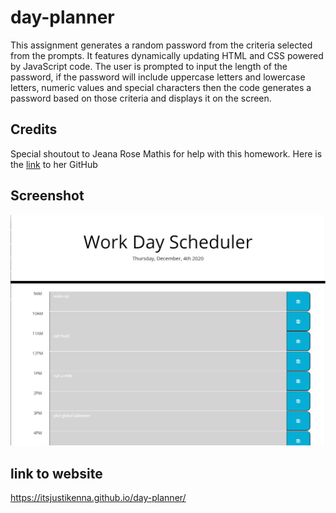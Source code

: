 # day-planner

This assignment generates a random password from the criteria selected from the prompts. It features dynamically updating HTML and CSS powered by JavaScript code. The user is prompted to input the length of the password, if the password will include uppercase letters and lowercase letters, numeric values and special characters then the code generates a password based on those criteria and displays it on the screen.

## Credits

Special shoutout to Jeana Rose Mathis for help with this homework. Here is the [link](https://github.com/jeanarose) to her GitHub

## Screenshot

![screenshot.PNG](screenshot.PNG)

## link to website

https://itsjustikenna.github.io/day-planner/

